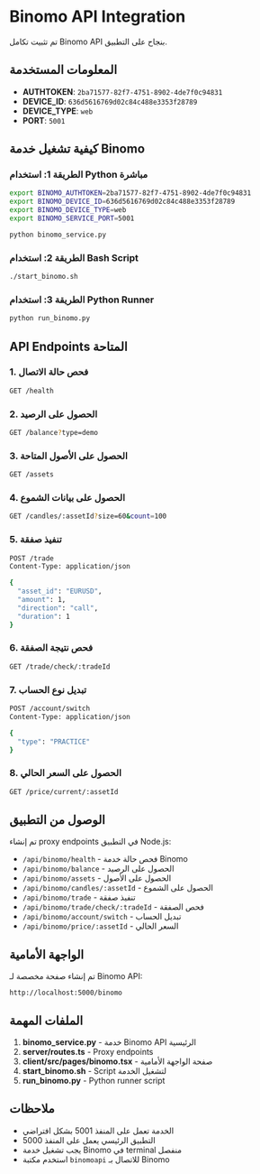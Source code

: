# Binomo API Integration

تم تثبيت تكامل Binomo API بنجاح على التطبيق.

## المعلومات المستخدمة

- **AUTHTOKEN**: `2ba71577-82f7-4751-8902-4de7f0c94831`
- **DEVICE_ID**: `636d5616769d02c84c488e3353f28789`
- **DEVICE_TYPE**: `web`
- **PORT**: `5001`

## كيفية تشغيل خدمة Binomo

### الطريقة 1: استخدام Python مباشرة

```bash
export BINOMO_AUTHTOKEN=2ba71577-82f7-4751-8902-4de7f0c94831
export BINOMO_DEVICE_ID=636d5616769d02c84c488e3353f28789
export BINOMO_DEVICE_TYPE=web
export BINOMO_SERVICE_PORT=5001

python binomo_service.py
```

### الطريقة 2: استخدام Bash Script

```bash
./start_binomo.sh
```

### الطريقة 3: استخدام Python Runner

```bash
python run_binomo.py
```

## API Endpoints المتاحة

### 1. فحص حالة الاتصال
```bash
GET /health
```

### 2. الحصول على الرصيد
```bash
GET /balance?type=demo
```

### 3. الحصول على الأصول المتاحة
```bash
GET /assets
```

### 4. الحصول على بيانات الشموع
```bash
GET /candles/:assetId?size=60&count=100
```

### 5. تنفيذ صفقة
```bash
POST /trade
Content-Type: application/json

{
  "asset_id": "EURUSD",
  "amount": 1,
  "direction": "call",
  "duration": 1
}
```

### 6. فحص نتيجة الصفقة
```bash
GET /trade/check/:tradeId
```

### 7. تبديل نوع الحساب
```bash
POST /account/switch
Content-Type: application/json

{
  "type": "PRACTICE"
}
```

### 8. الحصول على السعر الحالي
```bash
GET /price/current/:assetId
```

## الوصول من التطبيق

تم إنشاء proxy endpoints في التطبيق Node.js:

- `/api/binomo/health` - فحص حالة خدمة Binomo
- `/api/binomo/balance` - الحصول على الرصيد
- `/api/binomo/assets` - الحصول على الأصول
- `/api/binomo/candles/:assetId` - الحصول على الشموع
- `/api/binomo/trade` - تنفيذ صفقة
- `/api/binomo/trade/check/:tradeId` - فحص الصفقة
- `/api/binomo/account/switch` - تبديل الحساب
- `/api/binomo/price/:assetId` - السعر الحالي

## الواجهة الأمامية

تم إنشاء صفحة مخصصة لـ Binomo API:

```
http://localhost:5000/binomo
```

## الملفات المهمة

1. **binomo_service.py** - خدمة Binomo API الرئيسية
2. **server/routes.ts** - Proxy endpoints
3. **client/src/pages/binomo.tsx** - صفحة الواجهة الأمامية
4. **start_binomo.sh** - Script لتشغيل الخدمة
5. **run_binomo.py** - Python runner script

## ملاحظات

- الخدمة تعمل على المنفذ 5001 بشكل افتراضي
- التطبيق الرئيسي يعمل على المنفذ 5000
- يجب تشغيل خدمة Binomo في terminal منفصل
- استخدم مكتبة `binomoapi` للاتصال بـ Binomo
